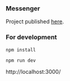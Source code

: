 ### Messenger

Project published [here]().

### For development

`npm install`

`npm run dev`

http://localhost:3000/
